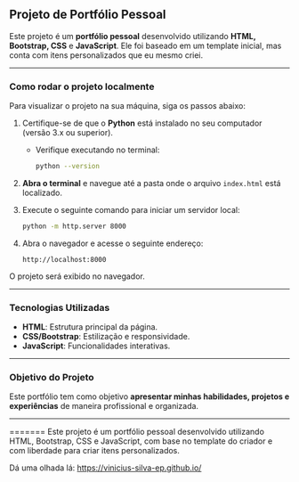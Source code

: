 ## **Projeto de Portfólio Pessoal**

Este projeto é um **portfólio pessoal** desenvolvido utilizando **HTML, Bootstrap, CSS** e **JavaScript**. Ele foi baseado em um template inicial, mas conta com itens personalizados que eu mesmo criei.

---

### **Como rodar o projeto localmente**

Para visualizar o projeto na sua máquina, siga os passos abaixo:

1. Certifique-se de que o **Python** está instalado no seu computador (versão 3.x ou superior).
   - Verifique executando no terminal:
     ```bash
     python --version
     ```
2. **Abra o terminal** e navegue até a pasta onde o arquivo `index.html` está localizado.

3. Execute o seguinte comando para iniciar um servidor local:
   ```bash
   python -m http.server 8000
   ```

4. Abra o navegador e acesse o seguinte endereço:
   ```
   http://localhost:8000
   ```

O projeto será exibido no navegador.

---

### **Tecnologias Utilizadas**
- **HTML**: Estrutura principal da página.
- **CSS/Bootstrap**: Estilização e responsividade.
- **JavaScript**: Funcionalidades interativas.

---

### **Objetivo do Projeto**

Este portfólio tem como objetivo **apresentar minhas habilidades, projetos e experiências** de maneira profissional e organizada.

---
=======
Este projeto é um portfólio pessoal desenvolvido utilizando HTML, Bootstrap, CSS e JavaScript, com base no template do criador e com liberdade para criar itens personalizados.

Dá uma olhada lá: https://vinicius-silva-ep.github.io/
